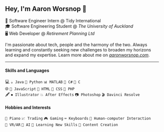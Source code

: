 ## Hey, I'm Aaron Worsnop 👋
🎯 Software Engineer Intern @ Tidy International  
🎓 Software Engineering Student @ *The University of Auckland*  
🖥️ Web Developer @ *Retirement Planning Ltd*  

I'm passionate about tech, people and the harmony of the two. Always learning and constantly seeking new challenges to broaden my horizons and expand my expertise. Learn more about me on *[aaronworsnop.com](https://aaronworsnop.com)*.

----

#### Skills and Languages
💻 `☕ Java` `🐍 Python` `📊 MATLAB` `🌟 C#` `📜 C`  
🌐 `🧩 JavaScript` `📝 HTML` `🎨 CSS` `🐘 PHP`  
🖋️ `⏺ Illustrator` `💥 After Effects` `📷 Photoshop` `🎬 Davinci Resolve`

#### Hobbies and Interests
`🎹 Piano` `📈 Trading` `🎮 Gaming` `⌨️ Keyboards` `🧠 Human-computer Interaction`  
`🥽 VR/AR` `🤖 AI` `📖 Learning New Skills` `🎥 Content Creation`
